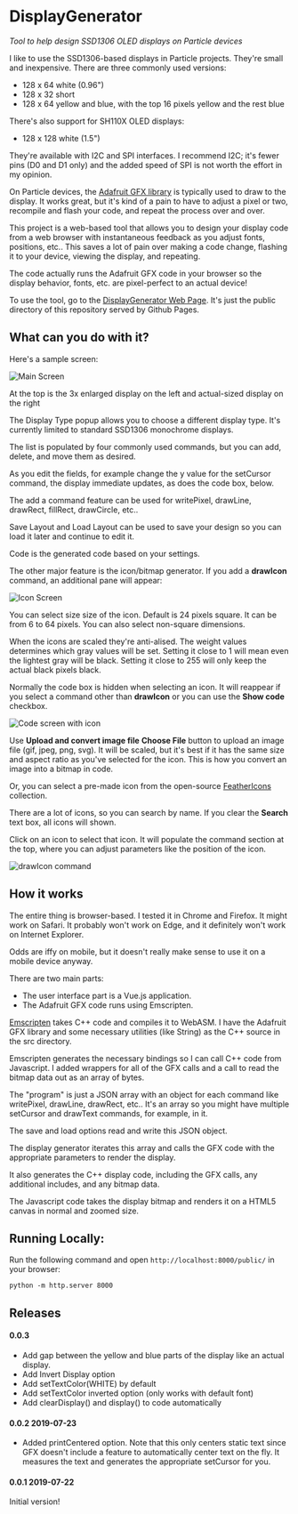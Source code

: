# DisplayGenerator

*Tool to help design SSD1306 OLED displays on Particle devices*

I like to use the SSD1306-based displays in Particle projects. They're small and inexpensive. There are three commonly used versions:

- 128 x 64 white (0.96") 
- 128 x 32 short
- 128 x 64 yellow and blue, with the top 16 pixels yellow and the rest blue

There's also support for SH110X OLED displays:
- 128 x 128 white (1.5")

They're available with I2C and SPI interfaces. I recommend I2C; it's fewer pins (D0 and D1 only) and the added speed of SPI is not worth the effort in my opinion.

On Particle devices, the [Adafruit GFX library](https://github.com/adafruit/Adafruit-GFX-Library) is typically used to draw to the display. It works great, but it's kind of a pain to have to adjust a pixel or two, recompile and flash your code, and repeat the process over and over.

This project is a web-based tool that allows you to design your display code from a web browser with instantaneous feedback as you adjust fonts, positions, etc.. This saves a lot of pain over making a code change, flashing it to your device, viewing the display, and repeating.

The code actually runs the Adafruit GFX code in your browser so the display behavior, fonts, etc. are pixel-perfect to an actual device!

To use the tool, go to the [DisplayGenerator Web Page](https://rickkas7.github.io/DisplayGenerator/index.html). It's just the public directory of this repository served by Github Pages.

## What can you do with it?

Here's a sample screen:

![Main Screen](images/screen1.png)

At the top is the 3x enlarged display on the left and actual-sized display on the right

The Display Type popup allows you to choose a different display type. It's currently limited to standard SSD1306 monochrome displays.

The list is populated by four commonly used commands, but you can add, delete, and move them as desired.

As you edit the fields, for example change the y value for the setCursor command, the display immediate updates, as does the code box, below.

The add a command feature can be used for writePixel, drawLine, drawRect, fillRect, drawCircle, etc..

Save Layout and Load Layout can be used to save your design so you can load it later and continue to edit it.

Code is the generated code based on your settings.


The other major feature is the icon/bitmap generator. If you add a **drawIcon** command, an additional pane will appear:

![Icon Screen](images/screen2.png)

You can select size size of the icon. Default is 24 pixels square. It can be from 6 to 64 pixels. You can also select non-square dimensions.

When the icons are scaled they're anti-alised. The weight values determines which gray values will be set. Setting it close to 1 will mean even the lightest gray will be black. Setting it close to 255 will only keep the actual black pixels black.

Normally the code box is hidden when selecting an icon. It will reappear if you select a command other than **drawIcon** or you can use the **Show code** checkbox.

![Code screen with icon](images/screen4.png)

Use **Upload and convert image file** **Choose File** button to upload an image file (gif, jpeg, png, svg). It will be scaled, but it's best if it has the same size and aspect ratio as you've selected for the icon. This is how you convert an image into a bitmap in code.

Or, you can select a pre-made icon from the open-source [FeatherIcons](https://feathericons.com/) collection. 

There are a lot of icons, so you can search by name. If you clear the **Search** text box, all icons will shown.

Click on an icon to select that icon. It will populate the command section at the top, where you can adjust parameters like the position of the icon.

![drawIcon command](images/screen3.png)


## How it works

The entire thing is browser-based. I tested it in Chrome and Firefox. It might work on Safari. It probably won't work on Edge, and it definitely won't work on Internet Explorer. 

Odds are iffy on mobile, but it doesn't really make sense to use it on a mobile device anyway.

There are two main parts:

- The user interface part is a Vue.js application.
- The Adafruit GFX code runs using Emscripten.

[Emscripten](https://emscripten.org) takes C++ code and compiles it to WebASM. I have the Adafruit GFX library and some necessary utilities (like String) as the C++ source in the src directory. 

Emscripten generates the necessary bindings so I can call C++ code from Javascript. I added wrappers for all of the GFX calls and a call to read the bitmap data out as an array of bytes.

The "program" is just a JSON array with an object for each command like writePixel, drawLine, drawRect, etc.. It's an array so you might have multiple setCursor and drawText commands, for example, in it.

The save and load options read and write this JSON object.

The display generator iterates this array and calls the GFX code with the appropriate parameters to render the display.

It also generates the C++ display code, including the GFX calls, any additional includes, and any bitmap data.

The Javascript code takes the display bitmap and renders it on a HTML5 canvas in normal and zoomed size.

## Running Locally:
Run the following command and open `http://localhost:8000/public/` in your browser:

```
python -m http.server 8000
```

## Releases

#### 0.0.3

- Add gap between the yellow and blue parts of the display like an actual display.
- Add Invert Display option
- Add setTextColor(WHITE) by default
- Add setTextColor inverted option (only works with default font)
- Add clearDisplay() and display() to code automatically

#### 0.0.2 2019-07-23 

- Added printCentered option. Note that this only centers static text since GFX doesn't include a feature to automatically center text on the fly. It measures the text and generates the appropriate setCursor for you.

#### 0.0.1 2019-07-22 

Initial version!
